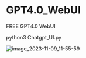# GPT4.0_WebUI
FREE GPT4.0 WebUI

python3 Chatgpt_UI.py

![image_2023-11-09_11-55-59](https://github.com/from-import/GPT4.0_WebUI/assets/132730866/5fc4bf56-7356-49bc-ba20-1a71701c7401)

